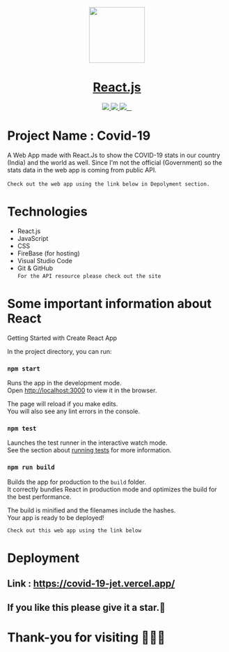 <p align="center">
  <a href="https://nextjs.org">
    <img src="https://www.seekpng.com/png/detail/80-803597_io-is-compatible-with-all-javascript-frameworks-and.png" height="128">
    <h1 align="center">React.js</h1>
  </a>
</p>

<p align="center">
    <a aria-label="Vercel logo" href="https://reactjs.org/">
    <img src="https://img.shields.io/badge/React-20232A?style=for-the-badge&logo=react&logoColor=61DAFB">
  </a>
  <a aria-label="Vercel logo" href="https://reactrouter.com/">
    <img src="https://img.shields.io/badge/React_Router-CA4245?style=for-the-badge&logo=react-router&logoColor=white">
  </a>
  <a aria-label="Vercel logo" href="https://www.javascript.com/">
    <img src="https://img.shields.io/badge/JavaScript-323330?style=for-the-badge&logo=javascript&logoColor=F7DF1E">
  </a>
  <a aria-label="NPM version" href="https://www.npmjs.com/">
    <img alt="" src="https://img.shields.io/badge/npm-CB3837?style=for-the-badge&logo=npm&logoColor=white">
  </a>
  
   <a aria-label="NPM version" href="https://www.w3schools.com/css/">
    <img alt="" src="https://img.shields.io/badge/CSS3-1572B6?style=for-the-badge&logo=css3&logoColor=white">
  </a>
   <a aria-label="NPM version" href="https://firebase.google.com/">
    <img alt="" src="https://img.shields.io/badge/firebase-ffca28?style=for-the-badge&logo=firebase&logoColor=black">
  </a>
</p>


# Project Name : Covid-19

A Web App made with React.Js to show the COVID-19 stats in our country (India) and the world as well. 
Since I'm not the official (Government) so the stats data in the web app is coming from public API. <br/> <br/>
`Check out the web app using the link below in Depolyment section.`

# Technologies
- React.js
- JavaScript 
- CSS
- FireBase (for hosting)
- Visual Studio Code
- Git & GitHub <br/>
`For the API resource please check out the site`
# Some important information about React

 
Getting Started with Create React App

In the project directory, you can run:

### `npm start`

Runs the app in the development mode.\
Open [http://localhost:3000](http://localhost:3000) to view it in the browser.

The page will reload if you make edits.\
You will also see any lint errors in the console.

### `npm test`

Launches the test runner in the interactive watch mode.\
See the section about [running tests](https://facebook.github.io/create-react-app/docs/running-tests) for more information.

### `npm run build`

Builds the app for production to the `build` folder.\
It correctly bundles React in production mode and optimizes the build for the best performance.

The build is minified and the filenames include the hashes.\
Your app is ready to be deployed!

`Check out this web app using the link below`

# Deployment

## Link : https://covid-19-jet.vercel.app/
## If you like this please give it a star.🤝
# Thank-you for visiting 🤗😉😊
